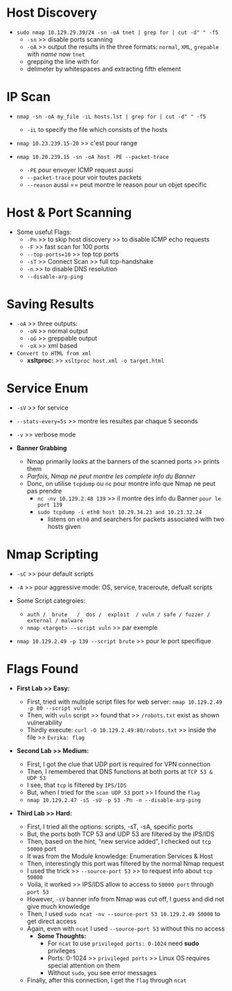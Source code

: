 # Host Discovery
- `sudo nmap 10.129.29.39/24 -sn -oA tnet | grep for | cut -d" " -f5`
    - `-sn` >> disable ports scanning
    - `-oA` >> output the results in the three formats: `normal`, `XML`, `grepable` with *name* now `tnet`
    - grepping the line with for
    - delimeter by whitespaces and extracting fifth element

# IP Scan
- `nmap -sn -oA my_file -iL hosts.lst | grep for | cut -d" " -f5`
    - `-iL` to specify the file which consists of the hosts

- `nmap 10.23.239.15-20` >> c'est pour range
- `nmap 10.20.239.15 -sn -oA host -PE --packet-trace`
    - `-PE` pour envoyer ICMP request aussi
    - `--packet-trace` pour voir toutes packets
    - `--reason` aussi == peut montre le reason pour un objet specific

# Host & Port Scanning
- Some useful Flags:
    - `-Pn` >> to skip host discovery >> to disable ICMP echo requests
    - `-F` >> fast scan for 100 ports
    - `--top-ports=10` >> top tcp ports
    - `-sT` >> Connect Scan >> full tcp-handshake
    - `-n` >> to disable DNS resolution
    - `--disable-arp-ping`


# Saving Results
- `-oA` >> three outputs:
    - `-oN` >> normal output
    - `-oG` >> greppable output
    - `-oX` >> xml based
- `Convert to HTML from xml`
    - **xsltproc:**  >> `xsltproc host.xml -o target.html`


# Service Enum
- `-sV` >> for service
- `--stats-every=5s` >> montre les resultes par chaque 5 seconds
- `-v` >> verbose mode

- **Banner Grabbing**
    - Nmap primarily looks at the banners of the scanned ports >> prints them
    - *Parfois, Nmap ne peut montre les complete info du Banner*
    - Donc, on utilise `tcpdump` ou `nc` pour montre info que Nmap ne peut pas prendre
        - `nc -nv 10.129.2.48 139` >> il montre des info du Banner `pour le port 139`
        - `sudo tcpdump -i eth0 host 10.29.34.23 and 10.23.32.24`
            - listens on `eth0` and searchers for packets associated with two hosts given

# Nmap Scripting
- `-sC` >> pour default scripts
- `-A` >> pour aggressive mode: OS, service, traceroute, defualt scripts

- Some Script categroies:
    - `auth /  brute   /  dos /  exploit  / vuln / safe / fuzzer / external / malware`
    - `nmap <target> --script vuln` >> par exemple

- `nmap 10.129.2.49 -p 139 --script brute` >> pour le port specifique

# Flags Found
- **First Lab >> Easy:**
    - First, tried with multiple script files for web server: `nmap 10.129.2.49 -p 80 --script vuln`
    - Then, with `vuln` script >> found that >> `/robots.txt` exist as shown vulnerability
    - Thirdly execute: `curl -O 10.129.2.49:80/robots.txt` >> inside the file >> `Evrika: flag`

- **Second Lab >> Medium:**
    - First, I got the clue that UDP port is required for VPN connection
    - Then, I remembered that DNS functions at both ports at `TCP 53 & UDP 53`
    - I see, that `tcp` is filtered by `IPS/IDS`
    - But, when I tried for the `scan UDP 53` port >> I found the `flag`
    - `nmap 10.129.2.47 -sS -sU -p 53 -Pn -n --disable-arp-ping`

- **Third Lab >> Hard:**
    - First, I tried all the options: scripts, -sT, -sA, specific ports
    - But, the ports both TCP 53 and UDP 53 are filtered by the IPS/IDS
    - Then, based on the hint, "new service added", I checked out `tcp 50000` port
    - It was from the Module knowledge: Enumeration Services & Host
    - Then, interestingly this port was filtered by the normal Nmap request
    - I used the trick >> `--source-port 53` >> to request info about `tcp 50000`
    - Voila, it worked >> IPS/IDS allow to access to `50000 port` through `port 53`
    - However, `-sV` banner info from Nmap was cut off, I guess and did not give  much knowledge
    - Then, I used `sudo ncat -nv --source-port 53 10.129.2.49 50000` to get direct access
    - Again, even with `ncat` I used `--source-port 53` without this no access
        - **Some Thoughts:**
            - For `ncat` to use `privileged ports: 0-1024` need **sudo** privileges
            - Ports: 0-1024 >> `privileged ports` >> Linux OS requires special attention on them
            - Without `sudo`, you see error messages
    - Finally, after this connection, I get the `flag` through `ncat`

